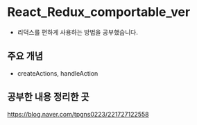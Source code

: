 # React_Redux_comportable_ver
- 리덕스를 편하게 사용하는 방법을 공부했습니다.
## 주요 개념
- createActions, handleAction
## 공부한 내용 정리한 곳
https://blog.naver.com/tpgns0223/221727122558

